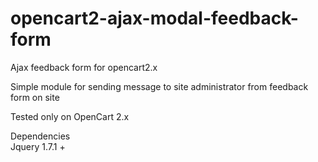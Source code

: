 # opencart2-ajax-modal-feedback-form
Ajax feedback form for opencart2.x

Simple module for sending message to site administrator from feedback form on site
 
Tested only on OpenCart 2.x

Dependencies <br />
Jquery 1.7.1 +

